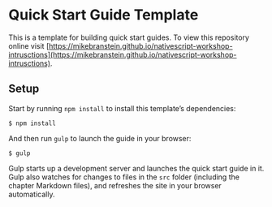 # Quick Start Guide Template

This is a template for building quick start guides. To view this repository online visit [https://mikebranstein.github.io/nativescript-workshop-intrusctions](https://mikebranstein.github.io/nativescript-workshop-intrusctions).

## Setup

Start by running `npm install` to install this template’s dependencies:

```
$ npm install
```

And then run `gulp` to launch the guide in your browser:

```
$ gulp
```

Gulp starts up a development server and launches the quick start guide in it. Gulp also watches for changes to files in the `src` folder (including the chapter Markdown files), and refreshes the site in your browser automatically.
